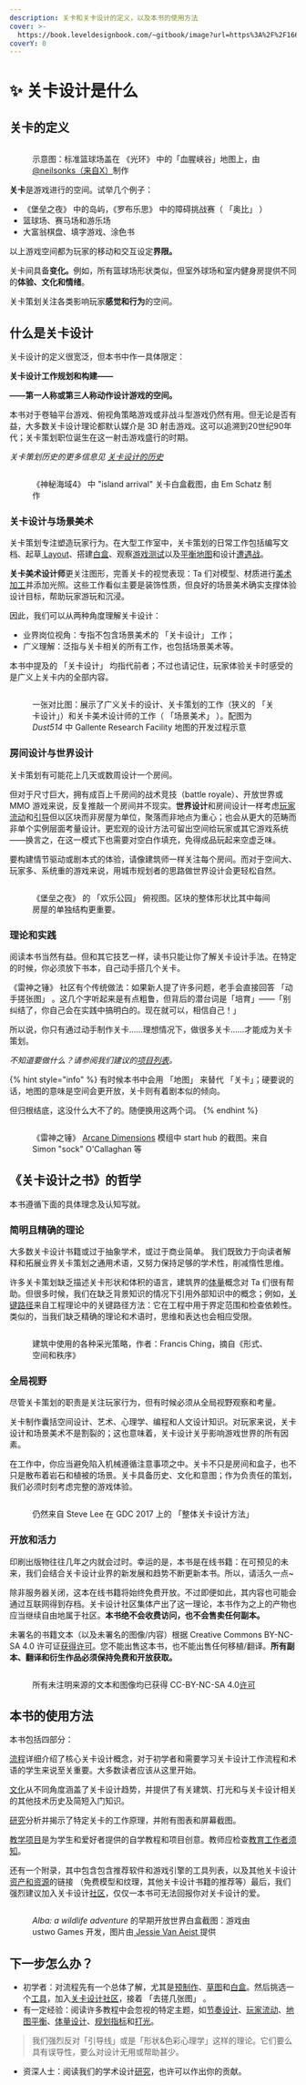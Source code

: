 ```yaml
---
description: 关卡和关卡设计的定义，以及本书的使用方法
cover: >-
  https://book.leveldesignbook.com/~gitbook/image?url=https%3A%2F%2F1666186240-files.gitbook.io%2F%7E%2Ffiles%2Fv0%2Fb%2Fgitbook-legacy-files%2Fo%2Fassets%252F-LtVT8pJjInrrHVCovzy%252F-MaE772K0MViEPpgnix1%252F-MaE7KkewAoItNRLzmYC%252FLDB_AndrewYoder_doorproblem_foothold_mapcontrol.png%3Falt%3Dmedia%26token%3D760dc20b-ee3d-407b-ae72-6db411790c6f&width=1024&dpr=2&quality=100&sign=60457f94&sv=1
coverY: 0
---
```


# ✨ 关卡设计是什么

## 关卡的定义

<figure><img src=".gitbook/assets/image (12).png" alt=""><figcaption><p>示意图：标准篮球场盖在 《光环》 中的「血腥峡谷」地图上，由 <a href="https://x.com/neilsonks/status/1658549380691968003">@neilsonks（来自X）</a>制作</p></figcaption></figure>

**关卡**是游戏进行的空间。试举几个例子：

* 《堡垒之夜》 中的岛屿，《罗布乐思》 中的障碍挑战赛（ 「奥比」 ）
* 篮球场、赛马场和游乐场
* 大富翁棋盘、填字游戏、涂色书

以上游戏空间都为玩家的移动和交互设定**界限。**

关卡间具备**变化。**&#x4F8B;如，所有篮球场形状类似，但室外球场和室内健身房提供不同的**体验、文化和情绪**。

关卡策划关注各类影响玩家**感觉和行为**的空间。



## 什么是关卡设计

关卡设计的定义很宽泛，但本书中作一具体限定：

**关卡设计工作规划和构建——**

**——第一人称或第三人称动作设计游戏的空间。**

本书对于卷轴平台游戏、俯视角策略游戏或非战斗型游戏仍然有用。但无论是否有益，大多数关卡设计理论都默认媒介是 3D 射击游戏。这可以追溯到20世纪90年代；关卡策划职位诞生在这一射击游戏盛行的时期。

_关卡策划历史的更多信息见_ [_关卡设计的历史_](culture/guan-qia-she-ji-de-li-shi.md)

<figure><img src=".gitbook/assets/image (13).png" alt=""><figcaption><p>《神秘海域4》 中 "island arrival" 关卡白盒截图，由 Em Schatz 制作</p></figcaption></figure>

### 关卡设计与场景美术

关卡策划专注塑造玩家行为。在大型工作室中，关卡策划的日常工作包括编写文档、起草[ Layout](process/layout/)、搭建[白盒](process/da-jian-guan-qia-bai-he/)、观察[游戏测试](process/da-jian-guan-qia-bai-he/playtesting/)以及[平衡地图](process/combat/map_balance.md)和设计[遭遇战](process/combat/encounter.md)。

**关卡美术设计师**更关注图形，完善关卡的视觉表现：Ta 们对模型、材质进行[美术加工](process/environment_art/)并添加光照。这些工作看似主要是装饰性质，但良好的场景美术确实支撑体验设计目标，帮助玩家游玩和沉浸。

因此，我们可以从两种角度理解关卡设计：

* 业界岗位视角：专指不包含场景美术的 「关卡设计」 工作；
* 广义理解：泛指与关卡相关的所有工作，也包括场景美术等。

本书中提及的 「关卡设计」 均指代前者；不过也请记住，玩家体验关卡时感受的是广义上关卡内的全部内容。

<figure><img src=".gitbook/assets/image (14).png" alt=""><figcaption><p>一张对比图：展示了广义关卡的设计、关卡策划的工作（狭义的 「关卡设计」）和关卡美术设计师的工作（ 「场景美术」 ）。配图为 <em>Dust514</em> 中 Gallente Research Facility 地图的开发过程示意</p></figcaption></figure>

### 房间设计与世界设计

关卡策划有可能花上几天或数周设计一个房间。

但对于尺寸巨大，拥有成百上千房间的战术竞技（battle royale）、开放世界或 MMO 游戏来说，反复推敲一个房间并不现实。**世界设计**和房间设计一样考虑[玩家流动](process/layout/flow/)和[引导](process/da-jian-guan-qia-bai-he/wayfinding.md)但以区块而非房屋为单位，聚落而非地点为重心；也会从更大的范畴而非单个实例层面考量设计。更宏观的设计方法可留出空间给玩家或其它游戏系统——换言之，在这一模式下也需要对空白作填充，免得成品玩起来空虚乏味。

要构建情节驱动或剧本式的体验，请像建筑师一样关注每个房间。而对于空间大、玩家多、系统重的游戏来说，用城市规划者的思路做世界设计会更轻松自然。

<figure><img src=".gitbook/assets/image (10).png" alt=""><figcaption><p>《堡垒之夜》 的 「欢乐公园」 俯视图。区块的整体形状比其中每间房屋的单独结构更重要。</p></figcaption></figure>

### 理论和实践

阅读本书当然有益。但和其它技艺一样，读书只能让你了解关卡设计手法。在特定的时候，你必须放下书本，自己动手搭几个关卡。

《雷神之锤》 社区有个传统做法：如果新人提了许多问题，老手会直接回答 「动手搓张图」 。这几个字听起来是有点粗鲁，但背后的潜台词是「培育」——「别纠结了，你自己会在实践中搞明白的。现在就可以，相信自己！」

所以说，你只有通过动手制作关卡……理想情况下，做很多关卡……才能成为关卡策划。

_不知道要做什么？请参阅我们建议的_[_项目列表_](learning/ji-hua-zhong-de-jiao-xue-xiang-mu/)_。_

{% hint style="info" %}
有时候本书中会用 「地图」 来替代 「关卡」；硬要说的话，地图的意味是空间会更开放，关卡则有着剧本似的倾向。

但归根结底，这没什么大不了的。随便换用这两个词。
{% endhint %}

<figure><img src=".gitbook/assets/image (11).png" alt=""><figcaption><p>《雷神之锤》 <a href="https://www.quaddicted.com/reviews/ad_v1_80p1final.html">Arcane Dimensions</a> 模组中 start hub 的截图。来自 Simon "sock" O'Callaghan 等</p></figcaption></figure>

## 《关卡设计之书》的哲学

本书遵循下面的具体理念及认知写就。

### 简明且精确的理论

大多数关卡设计书籍或过于抽象学术，或过于商业简单。 我们既致力于向读者解释和拓展业界关卡策划之通用术语，又努力保持足够的学术性，削减惰性思维。

许多关卡策划缺乏描述关卡形状和体积的语言，建筑界的[体量](process/da-jian-guan-qia-bai-he/massing/)概念对 Ta 们很有帮助。但很多时候，我们在缺乏背景知识的情况下引用外部知识中的概念；例如，[关键路径](process/layout/critical_path.md)来自工程理论中的关键路径方法：它在工程中用于界定范围和检查依赖性。类似的，当我们缺乏精确的理论和术语时，思维和表达也会相应受限。

<figure><img src=".gitbook/assets/image (18).png" alt=""><figcaption><p>建筑中使用的各种采光策略，作者：Francis Ching，摘自《形式、空间和秩序》</p></figcaption></figure>

### 全局视野

尽管关卡策划的职责是关注玩家行为，但有时候必须从全局视野观察和考量。

关卡制作囊括空间设计、艺术、心理学、编程和人文设计知识。对玩家来说，关卡设计和场景美术不是割裂的；这也意味着，关卡设计关乎影响游戏世界的所有因素。

在工作中，你应当避免陷入机械遵循注意事项之中。关卡不只是房间和盒子，也不只是散布着岩石和植被的场景。关卡具备历史、文化和意图；作为负责任的策划，我们必须时刻考虑完整的游戏体验。

<figure><img src=".gitbook/assets/image (15).png" alt=""><figcaption><p>仍然来自 Steve Lee 在 GDC 2017 上的 「整体关卡设计方法」</p></figcaption></figure>

### 开放和活力

印刷出版物往往几年之内就会过时。幸运的是，本书是在线书籍：在可预见的未来，我们会结合关卡设计业界的新发展和趋势不断更新本书。所以，请活久一点\~

除非服务器关闭，这本在线书籍将始终免费开放。不过即便如此，其内容也可能会通过互联网得到存档。关卡设计社区集体产出了这一理论，本书作为之上的产物也应当继续自由地属于社区。**本书绝不会收费访问，也不会售卖任何副本。**

未署名的书籍文本（以及未署名的图像/内容）根据 Creative Commons BY-NC-SA 4.0 许可证[获得许可](https://book.leveldesignbook.com/appendix/license)。您不能出售这本书，也不能出售任何移植/翻译。**所有副本、翻译和衍生作品必须保持免费和开放获取。**

<figure><img src=".gitbook/assets/image (16).png" alt=""><figcaption><p>所有未注明来源的文本和图像均已获得 CC-BY-NC-SA 4.0<a href="https://book.leveldesignbook.com/appendix/license">许可</a></p></figcaption></figure>

## 本书的使用方法

本书包括四部分：

[流程](broken-reference)详细介绍了核心关卡设计概念，对于初学者和需要学习关卡设计工作流程和术语的学生来说至关重要。大多数读者应该从这里开始。

[文化](broken-reference)从不同角度涵盖了关卡设计趋势，并提供了有关建筑、打光和与关卡设计相关的其他技术历史及简短入门知识。

[研究](broken-reference)分析并揭示了特定关卡的工作原理，并附有图表和屏幕截图。

[教学项目](learning/ji-hua-zhong-de-jiao-xue-xiang-mu/)是为学生和爱好者提供的自学教程和项目创意。教师应检查[教育工作者须知](learning/jiao-yu-gong-zuo-zhe-xu-zhi.md)。

还有一个附录，其中包含包含推荐软件和游戏引擎的工具列表，以及其他关卡设计[资产和资源](appendix/zi-chan-yu-zi-yuan.md)的链接 （免费模型和纹理，其他关卡设计书籍的推荐等）最后，我们强烈建议加入关卡设计[社区](appendix/she-qu.md)，仅仅一本书可无法回报你对关卡设计的爱。

<figure><img src=".gitbook/assets/image (17).png" alt=""><figcaption><p><em>Alba: a wildlife adventure</em> 的早期开放世界白盒截图：游戏由 ustwo Games 开发，图片由<a href="https://medium.com/@ustwogames/the-environment-art-of-alba-a-wildlife-adventure-6bddd8b56955"> Jessie Van Aeist </a>提供</p></figcaption></figure>

## 下一步怎么办？

* 初学者：对流程先有一个总体了解，尤其是[预制作](process/pre_production/)、[草图](process/layout/)和[白盒](process/da-jian-guan-qia-bai-he/)。然后挑选一个[工具](appendix/gong-ju.md)，加入[关卡设计社区](appendix/she-qu.md)，接着 「去搓几张图」 。
* 有一定经验：阅读许多教程中会忽视的特定主题，如[节奏设计](process/pre_production/pacing.md)、[玩家流动](process/layout/flow/)、[地图平衡](process/combat/map_balance.md)、[体量设计](process/da-jian-guan-qia-bai-he/massing/)、[规划指标](process/da-jian-guan-qia-bai-he/metrics.md)和[打光](process/lighting/)。

> 我们强烈反对「引导线」或是「形状&色彩心理学」这样的理论。它们要么具有误导性，要么对设计无用或帮助甚少。

* 资深人士：阅读我们的学术设计[研究](process/pre_production/research.md)，也许可以作出你的贡献。



